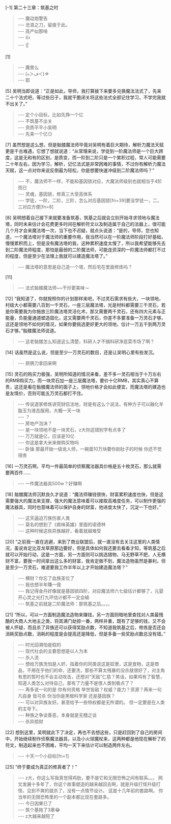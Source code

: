 
[-1] 第二十三章：筑基之时
>--- 魔动炮警告<br>
>--- 沧浪之刀，留痕于此。<br>
>--- 高产似那啥<br>
>--- 👍<br>
>--- ☝️<br>

[1] 
>--- 魔兽么<br>
>--- (๑＞ڡ＜)☆<br>
>--- 耶<br>

[5] 吴明当即说道：“正是如此，导师，我打算接下来要多兑换魔法法式了，先来二十个法式吧，等过些日子，我就干脆闭关将这些法式全部记住学习，不学完我就不出关了。”
>--- 定个小目标，比如先挣一个亿<br>
>--- 不筑基不出关<br>
>--- 资质平平小吴明<br>
>--- 先来一个亿😏<br>

[7] 虽然想是这么想，但是骷髅魔法师毕竟对吴明有着巨大期待，解析力魔法天赋更是千古难遇，它想了想就说道：“从常理来说，学徒到一阶魔法师是一个巨大跨度，这是无和有的区别，是质变，而一阶到二阶只是一个累积过程，常人可能需要二十年左右，因为学习，解析，记忆法式是非常困难的事情，不过你有解析力魔法天赋，这一点对你来说反倒最为轻松，你是想要快速冲级到二阶魔法师吗？”
>--- 不，魔法师不一样，不能和基因锁对应，大魔法师级别也就相当于4阶而已<br>
>--- 灵魂，基因锁，修真三大至高体系<br>
>--- 学徒，一阶，二阶，三阶，怎么对应基因锁[fn=39]要没学徒一，二，三对应方便[fn=8]<br>

[8] 吴明想着自己接下来就要准备筑基，筑基之后就会立刻开始寻求领地与魔法塔，同时未来估计会花费更多时间在解析符文以及制造属于自己的法器上，很可能几个月才会来魔法塔一次，当下也不迟疑，就点头说道：“是的，导师，您也知道，一个魔法塔对于魔法师的重要作用，我当然可以在一阶魔法师阶段打好基础，慢慢累积而上，但是没有魔法塔的我，这种累积速度太慢了，所以我希望能够先去到二阶魔法师程度，那怕是最弱的二阶魔法师，可能连资深的一阶魔法师都打不过的程度，但是至少在法理上我就可以建造魔法塔了。”
>--- 魔法塔的意思是自己造一个塔，然后宅在里面修炼吗？<br>

[11] 
>--- 法式骷髅魔法师~~干炒更美味·~<br>

[12] “我知道了，你就按照你的计划那样来吧，不过灵石需求有些大，一块领地，村级大小都需要八百到一千灵石，一座三层魔法塔，光是材料都需要三千灵石，若是你需要我为你施放三阶魔法塔灵活化术，那又需要两千灵石，还有四大元素与正能量，负能量通道塑造固化，这又需要两千灵石，你差不多要准备一万灵石才够，这还是领地不如何的情况，如果你要挑选更好更大的领地，估计一万五千到两万灵石才够。”骷髅魔法师说道。
>--- 这老骷髅怎么知道这么清楚，科研人才不搞科研净逛菜市场了啊？<br>

[14] 话虽然是这么说，但是至少一万灵石的数目，还是让吴明心里有些发沉。
>--- 把俩刀拿回来啊<br>

[15] 灵石的购买力极强，吴明所知道的情况来看，差不多一灵石相当于十万左右的RMB购买力，而一块灵石加一座三层魔法塔，要价十亿RMB，其实真心不算贵，这还是看在骷髅魔法师的面子上，领地价格才会如此便宜，而魔法塔的建造也是友情价，否则可能五万灵石都打不住。
>--- 传说道家修炼讲究财侣法地，财是有这么个说法，有种方子可以融化羊脂玉为液态服用，大概一天一块<br>
>--- ？<br>
>--- 房地产泡沫？<br>
>--- 是一块领地不是一块灵石，z大你这错别字有点多了<br>
>--- 万万就是亿，应该是10亿<br>
>--- 你这是拿大米来做购买物吗<br>
>--- 卧操  那最开始一级讹人师，一碗面10万块要你剖肚子的时候 你还不觉得贵<br>

[16] 一万灵石啊，平均一件最简单的侦察魔法器具价格是五十枚灵石，那么就需要两百件……
>--- 一件魔法器具500w？好赚啊<br>

[18] 骷髅魔法师沉默良久才说道：“魔法师赚钱很快，财富累积速度也快，但是这需要强大的魔法来支撑，强大的魔法意味着可以接取高难度任务，可以制作更强的魔法器具，同时也意味着可以保护自身的财富，他进度太快了，沉淀一下也好。”
>--- 这天逼迫万族伤害人类<br>
>--- 莫名的想到了《疯味英雄》里面的诺德林<br>
>--- 这种时候这些异族越好，看着就越难受<br>

[20] “之前我一直在逃避，来到了商业联盟后，就一直没有去关注这里的人类情况，虽说肯定比亚龙草原那边要好，但是具体如何我还要去看看才知，等筑基之后就可以开始行动，这是一方面，另一方面则可以挑选猎物，马无野草不肥，人无横财不富，要我一时间拿出这么多的财富，我肯定做不到，魔法造物虽然是暴利，但是至少一万灵石，难道要我工作半年以上才开始建造魔法塔？”
>--- 横财？你忘了血族圣位了<br>
>--- 我也想半年賺一億<br>
>--- 我记得金丹好像就是基因锁四阶，对应魔法师六七级估计都够了，元婴开心灵之光打九环估计都不一定会输<br>
>--- 筑基之前就是二阶魔法师：那筑基之后。。。。<br>

[21] “所以，可以一方面制造魔法造物来赚钱，另一方面则暗地里查找对人类最残酷的大商人大地主之类，将其满门劫掠一番，两样并重，既有了足够的钱，又不会被人怀疑，而且杀了异族还可以获得奖励点数，不知道我筑基之后，修炼是否还会消耗奖励点数，消耗的程度是会提高还是降低，但是多备一些奖励点数总没有错。”
>--- 时光回溯怕是假的<br>
>--- 现代社会的主要思想是以人为本<br>
>--- 杀人流<br>
>--- 想给万族洗怕是人奸，指着你的同类说这是奴隶，这是食物，这是商品，不用在乎他们的命，还要洗，那些不算太残暴的没杀就很好了，对主角有恩的暂时也不会主动攻击，还想对“天敌”仁慈？笑话，如果鸡有了智慧，知道人类怎么对待自己，那有了力量不是恨人类到极点了？<br>
>--- 再多说一句的是 你有何资格 举世皆敌？权威？能力？资源？再来一句 凡自身 皆可杀 你当你是黑暗科学家 还是基因族？<br>
>--- 可以对异族友好。甚至给予一些特权都是无所谓的。
但一定要是在人类的主导下。<br>
>--- 种族之争谈善恶，本身就是无稽之谈<br>
>--- 杀异掠财<br>

[22] 想到这里，吴明就此下了决定，再也不去想这些，只是赶回到了自己的房间中，开始继续制作侦察魔法器具，以及小火球魔杖来，这两种都是他现在解析了的符文，制造起来也不困难，平均一天下来估计可以制造两件左右。
>--- 十天一个小目标[fn=1]<br>

[25] “终于要成为真正的修真者了！”
>--- z大，你这么写我真觉得鸡肋，要不是它和无限恐怖之间有联系。。。
网文发展十多年了，你这个故事塑造的越来越回去啊，就是升级打怪升级打怪，见到不爽的就杀了，没有一点情节设计。
这是十几年前的套路啊。
你当年的无限恐怖里的一个副本都比现在套路多。<br>
>--- 今日因果已了<br>
>--- 筑个基拖了3章😂<br>
>--- z大越来越短了<br>
